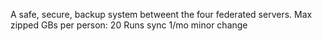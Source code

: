 A safe, secure, backup system betweent the four federated servers.
Max zipped GBs per person: 20
Runs sync 1/mo
minor change
